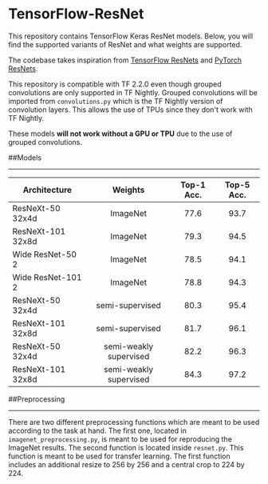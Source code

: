# TensorFlow-ResNet

This repository contains TensorFlow Keras ResNet models.
Below, you will find the supported variants of ResNet and what weights are supported.   

The codebase takes inspiration from [TensorFlow ResNets](https://github.com/tensorflow/tensorflow/blob/master/tensorflow/python/keras/applications/resnet.py) 
and [PyTorch ResNets](https://github.com/pytorch/vision/blob/master/torchvision/models/resnet.py).  

This repository is compatible with TF 2.2.0 even though grouped convolutions are only
supported in TF Nightly.
Grouped convolutions will be imported from `convolutions.py` which is the TF Nightly version of convolution layers.
This allows the use of TPUs since they don't work with TF Nightly.  

These models **will not work without a GPU or TPU** due to the use of grouped convolutions.  

##Models

---

| Architecture      | Weights                | Top-1 Acc. | Top-5 Acc. |  
| ----------------- | :--------------------: | :--------: | :--------: |
| ResNeXt-50 32x4d  | ImageNet               | 77.6       | 93.7       |
| ResNeXt-101 32x8d | ImageNet               | 79.3       | 94.5       |
| Wide ResNet-50 2  | ImageNet               | 78.5       | 94.1       |
| Wide ResNet-101 2 | ImageNet               | 78.8       | 94.3       |
| ResNeXt-50 32x4d  | semi-supervised        | 80.3       | 95.4       |
| ResNeXt-101 32x8d | semi-supervised        | 81.7       | 96.1       |
| ResNeXt-50 32x4d  | semi-weakly supervised | 82.2       | 96.3       |
| ResNeXt-101 32x8d | semi-weakly supervised | 84.3       | 97.2       |

##Preprocessing

---

There are two different preprocessing functions which are meant to be used
according to the task at hand. The first one, located in `imagenet_preprocessing.py`,
is meant to be used for reproducing the ImageNet results. The second function
is located inside `resnet.py`. This function is meant to be used for transfer learning.
The first function includes an additional resize to 256 by 256 and a central crop to 224 by 224.
